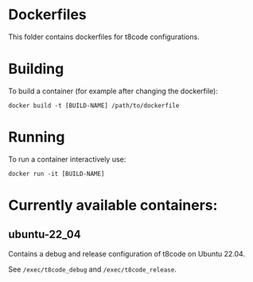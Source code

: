 # Dockerfiles

This folder contains dockerfiles for t8code configurations.

# Building

To build a container (for example after changing the dockerfile):

```
docker build -t [BUILD-NAME] /path/to/dockerfile
```

# Running

To run a container interactively use:

```
docker run -it [BUILD-NAME]
```



# Currently available containers:

## ubuntu-22_04

Contains a debug and release configuration of t8code on Ubuntu 22.04.

See `/exec/t8code_debug`  and `/exec/t8code_release`.
